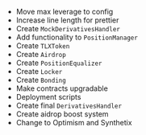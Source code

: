 - Move max leverage to config
- Increase line length for prettier
- Create `MockDerivativesHandler`
- Add functionality to `PositionManager`
- Create `TLXToken`
- Create `Airdrop`
- Create `PositionEqualizer`
- Create `Locker`
- Create `Bonding`
- Make contracts upgradable
- Deployment scripts
- Create final `DerivativesHandler`
- Create aidrop boost system
- Change to Optimism and Synthetix
